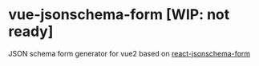 # vue-jsonschema-form [WIP: not ready]
JSON schema form generator for vue2 based on [react-jsonschema-form](https://github.com/mozilla-services/react-jsonschema-form)
